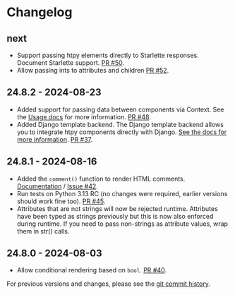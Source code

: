 # Changelog

## next
- Support passing htpy elements directly to Starlette responses. Document Starlette support. [PR #50](https://github.com/pelme/htpy/pull/50).
- Allow passing ints to attributes and children [PR #52](https://github.com/pelme/htpy/pull/52).

## 24.8.2 - 2024-08-23
- Added support for passing data between components via Context. See the [Usage
docs](usage.md#passing-data-with-context) for more information. [PR #48](https://github.com/pelme/htpy/pull/48).
- Added Django template backend. The Django template backend allows you to
integrate htpy components directly with Django. [See the docs for more information](django.md#the-htpy-template-backend). [PR #37](https://github.com/pelme/htpy/pull/37).

## 24.8.1 - 2024-08-16
 - Added the `comment()` function to render HTML comments.
 [Documentation](usage.md#html-comments) /  [Issue
 #42](https://github.com/pelme/htpy/issues/42).
 - Run tests on Python 3.13 RC (no changes were required, earlier versions
 should work fine too). [PR #45](https://github.com/pelme/htpy/pull/45).
 - Attributes that are not strings will now be rejected runtime. Attributes have
 been typed as strings previously but this is now also enforced during runtime.
 If you need to pass non-strings as attribute values, wrap them in str() calls.

## 24.8.0 - 2024-08-03
- Allow conditional rendering based on `bool`. [PR #40](https://github.com/pelme/htpy/pull/41).

For previous versions and changes, please see the [git commit
history](https://github.com/pelme/htpy/commits/main/?since=2023-10-19&until=2024-07-17).
